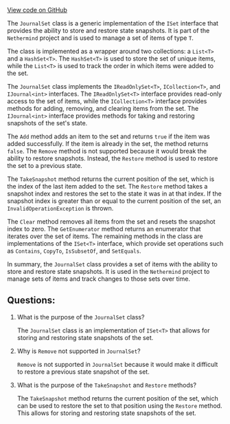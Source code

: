 [View code on GitHub](https://github.com/nethermindeth/nethermind/Nethermind.Core/Collections/JournalSet.cs)

The `JournalSet` class is a generic implementation of the `ISet` interface that provides the ability to store and restore state snapshots. It is part of the `Nethermind` project and is used to manage a set of items of type `T`. 

The class is implemented as a wrapper around two collections: a `List<T>` and a `HashSet<T>`. The `HashSet<T>` is used to store the set of unique items, while the `List<T>` is used to track the order in which items were added to the set. 

The `JournalSet` class implements the `IReadOnlySet<T>`, `ICollection<T>`, and `IJournal<int>` interfaces. The `IReadOnlySet<T>` interface provides read-only access to the set of items, while the `ICollection<T>` interface provides methods for adding, removing, and clearing items from the set. The `IJournal<int>` interface provides methods for taking and restoring snapshots of the set's state. 

The `Add` method adds an item to the set and returns `true` if the item was added successfully. If the item is already in the set, the method returns `false`. The `Remove` method is not supported because it would break the ability to restore snapshots. Instead, the `Restore` method is used to restore the set to a previous state. 

The `TakeSnapshot` method returns the current position of the set, which is the index of the last item added to the set. The `Restore` method takes a snapshot index and restores the set to the state it was in at that index. If the snapshot index is greater than or equal to the current position of the set, an `InvalidOperationException` is thrown. 

The `Clear` method removes all items from the set and resets the snapshot index to zero. The `GetEnumerator` method returns an enumerator that iterates over the set of items. The remaining methods in the class are implementations of the `ISet<T>` interface, which provide set operations such as `Contains`, `CopyTo`, `IsSubsetOf`, and `SetEquals`. 

In summary, the `JournalSet` class provides a set of items with the ability to store and restore state snapshots. It is used in the `Nethermind` project to manage sets of items and track changes to those sets over time.
## Questions: 
 1. What is the purpose of the `JournalSet` class?
    
    The `JournalSet` class is an implementation of `ISet<T>` that allows for storing and restoring state snapshots of the set.

2. Why is `Remove` not supported in `JournalSet`?
    
    `Remove` is not supported in `JournalSet` because it would make it difficult to restore a previous state snapshot of the set.

3. What is the purpose of the `TakeSnapshot` and `Restore` methods?
    
    The `TakeSnapshot` method returns the current position of the set, which can be used to restore the set to that position using the `Restore` method. This allows for storing and restoring state snapshots of the set.